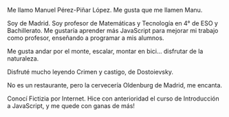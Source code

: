 Me llamo Manuel Pérez-Piñar López. Me gusta que me llamen Manu.

Soy de Madrid. Soy profesor de Matemáticas y Tecnología en 4° de ESO y Bachillerato. Me gustaría aprender más JavaScript para mejorar mi trabajo como profesor, enseñando a programar a mis alumnos.

Me gusta andar por el monte, escalar, montar en bici... disfrutar de la naturaleza.

Disfruté mucho leyendo Crimen y castigo, de Dostoievsky.

No es un restaurante, pero la cervecería Oldenburg de Madrid, me encanta.

Conocí Fictizia por Internet. Hice con anterioridad el curso de Introducción a JavaScript, y me quede con ganas de más!

